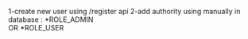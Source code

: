 1-create new user using /register api 
2-add authority using manually in database :
     *ROLE_ADMIN  
            OR 
     *ROLE_USER

